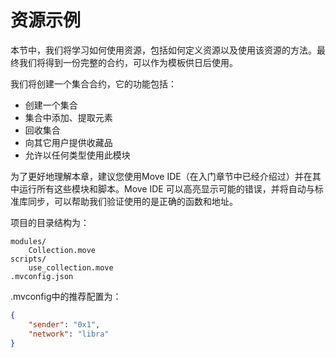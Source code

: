# 资源示例

本节中，我们将学习如何使用资源，包括如何定义资源以及使用该资源的方法。最终我们将得到一份完整的合约，可以作为模板供日后使用。

我们将创建一个集合合约，它的功能包括：

- 创建一个集合
- 集合中添加、提取元素
- 回收集合
- 向其它用户提供收藏品
- 允许以任何类型使用此模块

为了更好地理解本章，建议您使用Move IDE（在入门章节中已经介绍过）并在其中运行所有这些模块和脚本。Move IDE 可以高亮显示可能的错误，并将自动与标准库同步，可以帮助我们验证使用的是正确的函数和地址。


项目的目录结构为：

```
modules/
    Collection.move
scripts/
    use_collection.move
.mvconfig.json
```

.mvconfig中的推荐配置为：

```json
{
    "sender": "0x1",
    "network": "libra"
}
```
